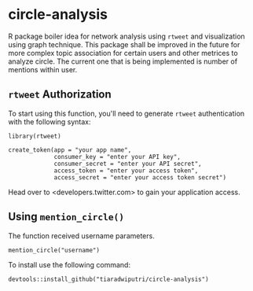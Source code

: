 # circle-analysis

R package boiler idea for network analysis using `rtweet` and visualization using graph technique. This package shall be improved in the future for more complex topic association for certain users and other metrices to analyze circle. The current one that is being implemented is number of mentions within user.

## `rtweet` Authorization

To start using this function, you'll need to generate `rtweet` authentication with the following syntax:

```
library(rtweet)

create_token(app = "your app name",
             consumer_key = "enter your API key",
             consumer_secret = "enter your API secret",
             access_token = "enter your access token",
             access_secret = "enter your access token secret")
```

Head over to <developers.twitter.com> to gain your application access.

## Using `mention_circle()`

The function received username parameters.

```
mention_circle("username")
```

To install use the following command:

```
devtools::install_github("tiaradwiputri/circle-analysis")
```